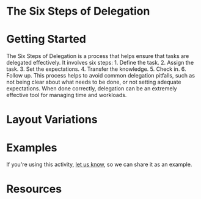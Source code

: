 # The Six Steps of Delegation

# Getting Started

The Six Steps of Delegation is a process that helps ensure that tasks are delegated effectively. It involves six steps: 1. Define the task. 2. Assign the task. 3. Set the expectations. 4. Transfer the knowledge. 5. Check in. 6. Follow up. This process helps to avoid common delegation pitfalls, such as not being clear about what needs to be done, or not setting adequate expectations. When done correctly, delegation can be an extremely effective tool for managing time and workloads.

# Layout Variations
# Examples
If you're using this activity, [let us know](https://github.com/Standards-and-Practices/structured-rapid-development/issues/new?assignees=&labels=documentation&template=example-submission.md&title=Example+of+%5Byour+pattern+here%5D), so we can share it as an example.
# Resources